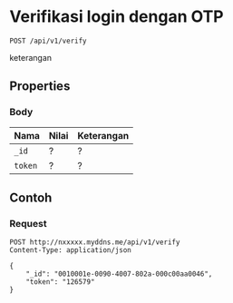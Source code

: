 # Verifikasi login dengan OTP
```http
POST /api/v1/verify
```
keterangan
## Properties
### Body
Nama  | Nilai | Keterangan
--- | --- | ---
<code>_id</code> | ? | ?
<code>token</code> | ? | ?

## Contoh

### Request
```http
POST http://nxxxxx.myddns.me/api/v1/verify
Content-Type: application/json

{
    "_id": "0010001e-0090-4007-802a-000c00aa0046",
    "token": "126579"
}
```
